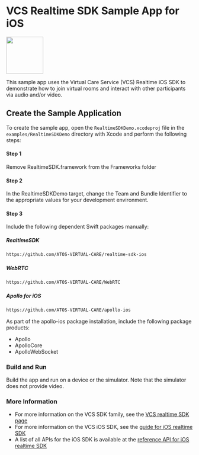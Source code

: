 # VCS Realtime SDK Sample App for iOS

<img src="https://user-images.githubusercontent.com/5943844/122239625-169d8800-ce8f-11eb-903c-75c5add95f93.jpeg" width="100" />

This sample app uses the Virtual Care Service (VCS) Realtime iOS SDK to demonstrate how to join virtual rooms and interact with other participants via audio and/or video.

## Create the Sample Application

To create the sample app, open the ```RealtimeSDKDemo.xcodeproj``` file in the ```examples/RealtimeSDKDemo``` directory with Xcode and perform the following steps:

#### Step 1

Remove RealtimeSDK.framework from the Frameworks folder

#### Step 2

In the RealtimeSDKDemo target, change the Team and Bundle Identifier to the appropriate values for your development environment.

#### Step 3

Include the following dependent Swift packages manually:

##### RealtimeSDK

```html
https://github.com/ATOS-VIRTUAL-CARE/realtime-sdk-ios
```

##### WebRTC

```html
https://github.com/ATOS-VIRTUAL-CARE/WebRTC
```

##### Apollo for iOS

```html
https://github.com/ATOS-VIRTUAL-CARE/apollo-ios
```

As part of the apollo-ios package installation, include the following package products:

* Apollo
* ApolloCore
* ApolloWebSocket

### Build and Run

Build the app and run on a device or the simulator. Note that the simulator does not provide video.

### More Information

* For more information on the VCS SDK family, see the [VCS realtime SDK page](https://sdk.virtualcareservices.net/)
* For more information on the VCS iOS SDK, see the [guide for iOS realtime SDK](https://sdk.virtualcareservices.net/sdks/ios)
* A list of all APIs for the iOS SDK is available at the [reference API for iOS realtime SDK](https://sdk.virtualcareservices.net/reference/ios)
